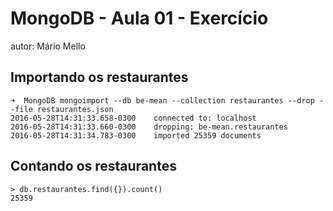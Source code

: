 # MongoDB - Aula 01 - Exercício
autor: Mário Mello

## Importando os restaurantes

```
➜  MongoDB mongoimport --db be-mean --collection restaurantes --drop --file restaurantes.json
2016-05-28T14:31:33.658-0300	connected to: localhost
2016-05-28T14:31:33.660-0300	dropping: be-mean.restaurantes
2016-05-28T14:31:34.783-0300	imported 25359 documents
```

## Contando os restaurantes

```
> db.restaurantes.find({}).count()
25359
```